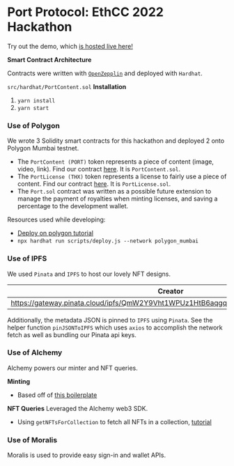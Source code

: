 # Port Protocol: EthCC 2022 Hackathon

Try out the demo, which [is hosted live here!](https://port-protocol-ethcc-hackathon.vercel.app/feed)

**Smart Contract Architecture**

Contracts were written with [`OpenZepplin`](https://docs.openzeppelin.com/learn/developing-smart-contracts?pref=hardhat) and deployed with `Hardhat`. 

`src/hardhat/PortContent.sol`
**Installation**

1. `yarn install`
2. `yarn start`

### Use of Polygon

We wrote 3 Solidity smart contracts for this hackathon and deployed 2 onto Polygon Mumbai testnet.

- The `PortContent (PORT)` token represents a piece of content (image, video, link). Find our contract [here](https://mumbai.polygonscan.com/token/0x583fec0f4edf37950a3545a0d40b0a1d654a8742). It is `PortContent.sol`.
- The `PortLicense (THX)` token represents a license to fairly use a piece of content. Find our contract [here](https://mumbai.polygonscan.com/address/0x509ad24fe1ea7d8e261b6c01156a3115be3d061c). It is `PortLicense.sol`.
- The `Port.sol` contract was written as a possible future extension to manage the payment of royalties when minting licenses, and saving a percentage to the development wallet. 

Resources used while developing:
- [Deploy on polygon tutorial](https://docs.alchemy.com/alchemy/tutorials/how-to-code-and-deploy-a-polygon-smart-contract)
- `npx hardhat run scripts/deploy.js --network polygon_mumbai`

### Use of IPFS

We used `Pinata` and `IPFS` to host our lovely NFT designs.

| Creator  | Curator  | License   |
|---|---|---|
|https://gateway.pinata.cloud/ipfs/QmW2Y9Vht1WPUz1HtB6aqgqVC24nMGXHJk23qhhN2FrTQ1  |https://gateway.pinata.cloud/ipfs/QmW2Y9Vht1WPUz1HtB6aqgqVC24nMGXHJk23qhhN2FrTQ1   |https://gateway.pinata.cloud/ipfs/QmXXKNeJrigru7C41hBoobz8igsjmqUe6Ch2jMSUeigFoj   |

Additionally, the metadata JSON is pinned to `IPFS` using `Pinata`. See the helper function `pinJSONToIPFS` which uses `axios` to accomplish the network fetch as well as bundling our Pinata api keys.

### Use of Alchemy

Alchemy powers our minter and NFT queries.

**Minting**
- Based off of [this boilerplate](https://docs.alchemy.com/alchemy/tutorials/nft-minter)

**NFT Queries**
Leveraged the Alchemy web3 SDK.
- Using `getNFTsForCollection` to fetch all NFTs in a collection, [tutorial](https://docs.alchemy.com/alchemy/enhanced-apis/nft-api/how-to-get-all-nfts-in-a-collection)

### Use of Moralis
Moralis is used to provide easy sign-in and wallet APIs.